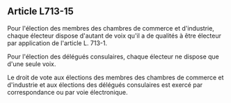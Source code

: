 Article L713-15
----
Pour l'élection des membres des chambres de commerce et d'industrie, chaque
électeur dispose d'autant de voix qu'il a de qualités à être électeur par
application de l'article L. 713-1.

Pour l'élection des délégués consulaires, chaque électeur ne dispose que d'une
seule voix.

Le droit de vote aux élections des membres des chambres de commerce et
d'industrie et aux élections des délégués consulaires est exercé par
correspondance ou par voie électronique.
